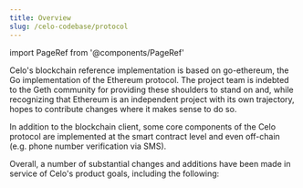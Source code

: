 ```yaml
---
title: Overview
slug: /celo-codebase/protocol
---
```

import PageRef from '@components/PageRef'

Celo's blockchain reference implementation is based on go-ethereum, the Go implementation of the Ethereum protocol. The project team is indebted to the Geth community for providing these shoulders to stand on and, while recognizing that Ethereum is an independent project with its own trajectory, hopes to contribute changes where it makes sense to do so.

In addition to the blockchain client, some core components of the Celo protocol are implemented at the smart contract level and even off-chain (e.g. phone number verification via SMS).

Overall, a number of substantial changes and additions have been made in service of Celo's product goals, including the following:

<PageRef url="/celo-codebse/protocol/consensus" pageName="Consensus" />
<PageRef url="/celo-codebse/protocol/proof-of-stake" pageName="Proof-of-Stake" />
<PageRef url="/celo-codebse/protocol/governance" pageName="Governance" />
<PageRef url="/celo-codebse/protocol/stability" pageName="Stability Mechanism" />
<PageRef url="/celo-codebse/protocol/transactions" pageName="Transactions" />
<PageRef url="/celo-codebse/protocol/identity" pageName="Identity" />
<PageRef url="/celo-codebse/protocol/optics" pageName="Optics" />
<PageRef url="/celo-codebse/protocol/plumo" pageName="Plumo Ultralight Sync" />
